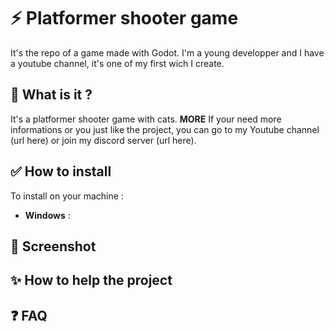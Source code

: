 # ⚡ Platformer shooter game  
It's the repo of a game made with Godot. I'm a young developper and I have a youtube channel,
it's one of my first wich I create. 
## 🤨 What is it ? 
It's a platformer shooter game with cats.
**MORE** If your need more informations or you just like the project, you can go to my Youtube channel (url here) 
or join my discord server (url here).
## ✅ How to install
To install on your machine :
- **Windows** :
## 📸 Screenshot

## ✨ How to help the project

## ❓ FAQ
